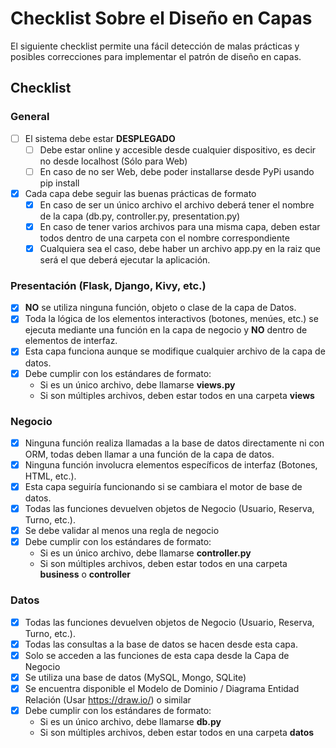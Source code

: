 # Checklist Sobre el Diseño en Capas

El siguiente checklist permite una fácil detección de malas prácticas y posibles correcciones para implementar el patrón de diseño en capas.

## Checklist

### General

- [ ] El sistema debe estar **DESPLEGADO**
    - [ ] Debe estar online y accesible desde cualquier dispositivo, es decir no desde localhost (Sólo para Web)
    - [ ] En caso de no ser Web, debe poder installarse desde PyPi usando pip install
- [x] Cada capa debe seguir las buenas prácticas de formato
    - [x] En caso de ser un único archivo el archivo deberá tener el nombre de la capa (db.py, controller.py, presentation.py)
    - [x] En caso de tener varios archivos para una misma capa, deben estar todos dentro de una carpeta con el nombre correspondiente
    - [x] Cualquiera sea el caso, debe haber un archivo app.py en la raiz que será el que deberá ejecutar la aplicación.

### Presentación (Flask, Django, Kivy, etc.)

- [x] **NO** se utiliza ninguna función, objeto o clase de la capa de Datos.
- [x] Toda la lógica de los elementos interactivos (botones, menúes, etc.) se ejecuta mediante una función en la capa de negocio y **NO** dentro de elementos de interfaz.
- [x] Esta capa funciona aunque se modifique cualquier archivo de la capa de datos.
- [x] Debe cumplir con los estándares de formato:
    - Si es un único archivo, debe llamarse **views.py**
    - Si son múltiples archivos, deben estar todos en una carpeta **views**

### Negocio

- [x] Ninguna función realiza llamadas a la base de datos directamente ni con ORM, todas deben llamar a una función de la capa de datos.
- [x] Ninguna función involucra elementos específicos de interfaz (Botones, HTML, etc.).
- [x] Esta capa seguiría funcionando si se cambiara el motor de base de datos.
- [x] Todas las funciones devuelven objetos de Negocio (Usuario, Reserva, Turno, etc.).
- [x] Se debe validar al menos una regla de negocio
- [x] Debe cumplir con los estándares de formato:
    - Si es un único archivo, debe llamarse **controller.py**
    - Si son múltiples archivos, deben estar todos en una carpeta **business** o **controller**

### Datos

- [x] Todas las funciones devuelven objetos de Negocio (Usuario, Reserva, Turno, etc.).
- [x] Todas las consultas a la base de datos se hacen desde esta capa.
- [x] Solo se acceden a las funciones de esta capa desde la Capa de Negocio
- [x] Se utiliza una base de datos (MySQL, Mongo, SQLite)
- [x] Se encuentra disponible el Modelo de Dominio / Diagrama Entidad Relación (Usar https://draw.io/) o similar
- [x] Debe cumplir con los estándares de formato:
    - Si es un único archivo, debe llamarse **db.py**
    - Si son múltiples archivos, deben estar todos en una carpeta **datos**
